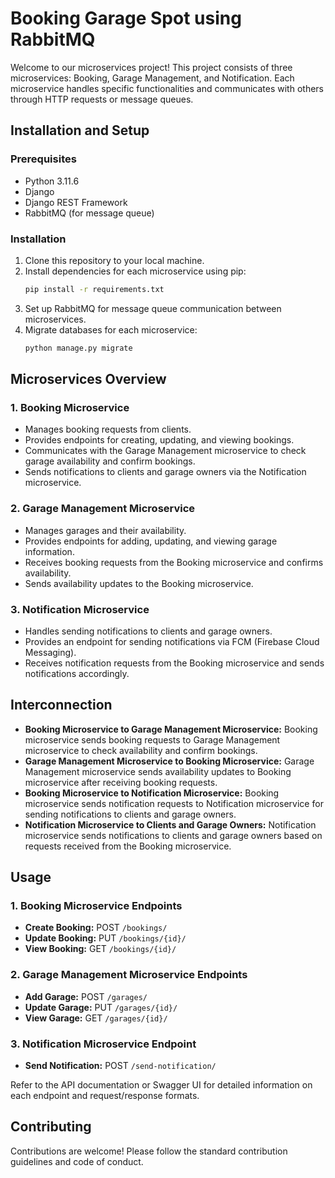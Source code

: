 # Booking Garage Spot using RabbitMQ
 
Welcome to our microservices project! This project consists of three microservices: Booking, Garage Management, and Notification. Each microservice handles specific functionalities and communicates with others through HTTP requests or message queues.

## Installation and Setup

### Prerequisites
- Python 3.11.6
- Django
- Django REST Framework
- RabbitMQ (for message queue)

### Installation
1. Clone this repository to your local machine.
2. Install dependencies for each microservice using pip:
    ```bash
    pip install -r requirements.txt
    ```
3. Set up RabbitMQ for message queue communication between microservices.
4. Migrate databases for each microservice:
    ```bash
    python manage.py migrate
    ```

## Microservices Overview

### 1. Booking Microservice
- Manages booking requests from clients.
- Provides endpoints for creating, updating, and viewing bookings.
- Communicates with the Garage Management microservice to check garage availability and confirm bookings.
- Sends notifications to clients and garage owners via the Notification microservice.

### 2. Garage Management Microservice
- Manages garages and their availability.
- Provides endpoints for adding, updating, and viewing garage information.
- Receives booking requests from the Booking microservice and confirms availability.
- Sends availability updates to the Booking microservice.

### 3. Notification Microservice
- Handles sending notifications to clients and garage owners.
- Provides an endpoint for sending notifications via FCM (Firebase Cloud Messaging).
- Receives notification requests from the Booking microservice and sends notifications accordingly.

## Interconnection
- **Booking Microservice to Garage Management Microservice:** Booking microservice sends booking requests to Garage Management microservice to check availability and confirm bookings.
- **Garage Management Microservice to Booking Microservice:** Garage Management microservice sends availability updates to Booking microservice after receiving booking requests.
- **Booking Microservice to Notification Microservice:** Booking microservice sends notification requests to Notification microservice for sending notifications to clients and garage owners.
- **Notification Microservice to Clients and Garage Owners:** Notification microservice sends notifications to clients and garage owners based on requests received from the Booking microservice.

## Usage

### 1. Booking Microservice Endpoints
- **Create Booking:** POST `/bookings/`
- **Update Booking:** PUT `/bookings/{id}/`
- **View Booking:** GET `/bookings/{id}/`

### 2. Garage Management Microservice Endpoints
- **Add Garage:** POST `/garages/`
- **Update Garage:** PUT `/garages/{id}/`
- **View Garage:** GET `/garages/{id}/`

### 3. Notification Microservice Endpoint
- **Send Notification:** POST `/send-notification/`

Refer to the API documentation or Swagger UI for detailed information on each endpoint and request/response formats.

## Contributing
Contributions are welcome! Please follow the standard contribution guidelines and code of conduct.


